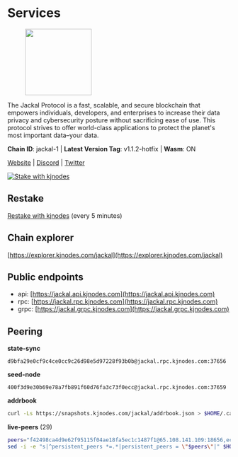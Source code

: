 # Services

<figure><img src="https://raw.githubusercontent.com/kj89/testnet_manuals/main/pingpub/logos/jackal.png" width="150" alt=""><figcaption></figcaption></figure>

The Jackal Protocol is a fast, scalable, and secure blockchain that empowers  individuals, developers, and enterprises to increase their data privacy and  cybersecurity posture without sacrificing ease of use. This protocol strives  to offer world-class applications to protect the planet's most important data–your data.

**Chain ID**: jackal-1 | **Latest Version Tag**: v1.1.2-hotfix | **Wasm**: ON

[Website](https://jackalprotocol.com) | [Discord](https://discord.com/invite/5GKym3p6rj) | [Twitter](https://twitter.com/Jackal_Protocol)

[![Stake with kjnodes](https://i.ibb.co/cr44Q8j/button-stake-with-kjnodes.png)](https://restake.app/jackal/jklvaloper1tr3wm3mdkz0tda6t7vavqnn7fe2g4un0f67xmt)

## Restake

[Restake with kjnodes](https://restake.app/jackal/jklvaloper1tr3wm3mdkz0tda6t7vavqnn7fe2g4un0f67xmt) (every 5 minutes)
## Chain explorer
[https://explorer.kjnodes.com/jackal](https://explorer.kjnodes.com/jackal)

## Public endpoints

* api: [https://jackal.api.kjnodes.com](https://jackal.api.kjnodes.com)
* rpc: [https://jackal.rpc.kjnodes.com](https://jackal.rpc.kjnodes.com)
* grpc: [https://jackal.grpc.kjnodes.com](https://jackal.grpc.kjnodes.com)

## Peering

**state-sync**

```text
d9bfa29e0cf9c4ce0cc9c26d98e5d97228f93b0b@jackal.rpc.kjnodes.com:37656
```

**seed-node**

```text
400f3d9e30b69e78a7fb891f60d76fa3c73f0ecc@jackal.rpc.kjnodes.com:37659
```

**addrbook**
```bash
curl -Ls https://snapshots.kjnodes.com/jackal/addrbook.json > $HOME/.canine/config/addrbook.json
```

**live-peers** (29)
```bash
peers="f42498ca4d9e62f95115f04ae18fa5ec1c1487f1@65.108.141.109:18656,ecb163fca7436befa3a5694a7d558e89d3f04b2c@65.109.29.150:17656,399068f8371dce4ae5d7cd7da2c965e765e68f4b@65.108.238.102:17556,d9bfa29e0cf9c4ce0cc9c26d98e5d97228f93b0b@65.109.88.38:37656,11c23c5341d0ac69f9ebb3be9afa7fe0e134ece0@94.79.54.137:28656,7adbbe1a5f867a0befcf1fd94f395dd8257d718f@73.40.151.121:57656,0faa7f1099de2e02deebe09fcb52863056333265@144.202.72.17:26616,4398bd773ac885b7365de3604eb487be10c54563@185.16.38.210:26906,b3f167a06a8691d738de5fff2b3ba65053e0787d@65.21.183.76:26656,a79da224ad9d4501dbf1d547986ebec55d56b951@135.181.128.114:17556,ff94a29e02de8369faf37c76d3c97684bbd51bd6@185.16.38.165:17556,dd7e72f0a71476e51c0a601a40d6fc02a1ae1a95@65.108.6.45:60856,9bcaee1ad957fa75f60a6dd9d8870e53220794a9@104.37.187.214:60756,dd3cab79ffae0aed4f519503b66e9403c69eeb14@85.237.193.101:25565,dbbd1e102b9d0cde827cd272205fa3a2886a6b2c@5.9.147.22:21656,ebc272824924ea1a27ea3183dd0b9ba713494f83@95.214.52.139:26906,55df88ae25223565af42ccd6b3b558b8e70bba31@213.239.216.252:26656,68b81df146d915f599775a18953bbefbd49d024a@193.70.33.64:17556,26b6255375a592c3b0664bd474a6975f468c3785@88.99.164.158:11126,ff7ab7fdac43752163f141809b61c67eba837cb4@65.108.97.58:37656,c2842c76779913e05fa4256e3caab852e1782951@202.61.194.254:60756,a2afb42b65da7013eca54778ce01dfb877c2a82a@154.12.227.132:37656,bf62b185eef3c185f8ebf81d5cf54bdc064b21d8@159.69.168.245:26656,d39fecbc409541de13fa644d90066d4dabe08262@95.165.89.222:24475,d9abd1dd5bf7c57461f0476c61e28bac879430a2@141.94.109.71:10556,289c3e984194ac2ccaa74e201147010648e90970@195.3.223.108:26656,ef8c470a03f3753df53dad15a435f99d6869f6a7@51.81.107.95:10856,2b7f02456898efbbb9da462b9b3e80ba12ff2f7c@65.109.116.50:27656,f97a75fb69d3a5fe893dca7c8d238ccc0bd66a8f@94.23.23.189:6969"
sed -i -e "s|^persistent_peers *=.*|persistent_peers = \"$peers\"|" $HOME/.canine/config/config.toml
```
